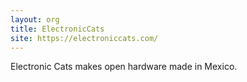 ```yaml
---
layout: org
title: ElectronicCats
site: https://electroniccats.com/
---
```

Electronic Cats makes open hardware made in Mexico.